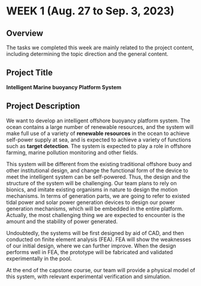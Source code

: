 # WEEK 1 (Aug. 27 to Sep. 3, 2023)
## Overview
  The tasks we completed this week are mainly related to the project content, including determining the topic direction and the general content.

## Project Title
**Intelligent Marine buoyancy Platform System**

## Project Description
We want to develop an intelligent offshore buoyancy platform system. The ocean contains a large 
number of renewable resources, and the system will make full use of a variety of **renewable resources** in 
the ocean to achieve self-power supply at sea, and is expected to achieve a variety of functions such as 
**target detection**. The system is expected to play a role in offshore farming, marine pollution monitoring 
and other fields.

This system will be different from the existing traditional offshore buoy and other institutional design, 
and change the functional form of the device to meet the intelligent system can be self-powered. Thus, the 
design and the structure of the system will be challenging. Our team plans to rely on bionics, and imitate 
existing organisms in nature to design the motion mechanisms. In terms of generation parts, we are going 
to refer to existed tidal power and solar power generation devices to design our power generation 
mechanisms, which will be embedded in the entire platform.
Actually, the most challenging thing we are expected to encounter is the amount and the stability of 
power generated.

Undoubtedly, the systems will be first designed by aid of CAD, and then conducted on finite element 
analysis (FEA). FEA will show the weaknesses of our initial design, where we can further improve. When 
the design performs well in FEA, the prototype will be fabricated and validated experimentally in the 
pool.

At the end of the capstone course, our team will provide a physical model of this system, with relevant 
experimental verification and simulation.
